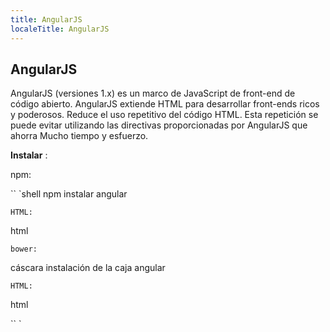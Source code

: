 ```yaml
---
title: AngularJS
localeTitle: AngularJS
---
```

## AngularJS

AngularJS (versiones 1.x) es un marco de JavaScript de front-end de código abierto. AngularJS extiende HTML para desarrollar front-ends ricos y poderosos. Reduce el uso repetitivo del código HTML. Esta repetición se puede evitar utilizando las directivas proporcionadas por AngularJS que ahorra Mucho tiempo y esfuerzo.

**Instalar** :

npm:

\`\` \`shell npm instalar angular
```
HTML: 
```

html
```
bower: 
```

cáscara instalación de la caja angular
```
HTML: 
```

html

\`\` \`